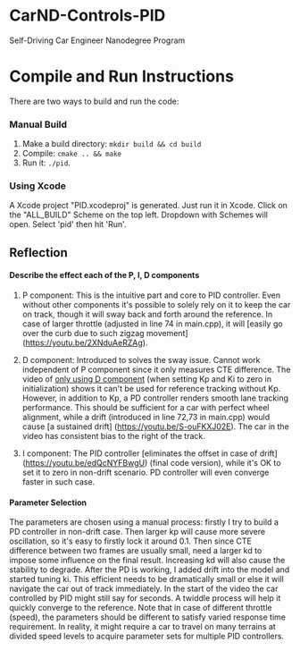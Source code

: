# CarND-Controls-PID
Self-Driving Car Engineer Nanodegree Program

# Compile and Run Instructions

There are two ways to build and run the code:

### Manual Build
1. Make a build directory: `mkdir build && cd build`
2. Compile: `cmake .. && make`
3. Run it: `./pid`. 

### Using Xcode
A Xcode project "PID.xcodeproj" is generated. Just run it in Xcode. Click on the "ALL_BUILD" Scheme on the top left. Dropdown with Schemes will open. Select 'pid' then hit 'Run'. 

## Reflection

#### Describe the effect each of the P, I, D components

1. P component: This is the intuitive part and core to PID controller. Even without other components it's possible to solely rely on it to keep the car on track, though it will sway back and forth around the reference. In case of larger throttle (adjusted in line 74 in main.cpp), it will [easily go over the curb due to such zigzag movement] (https://youtu.be/2XNduAeRZAg).

2. D component: Introduced to solves the sway issue. Cannot work independent of P component since it only measures CTE difference. The video of [only using D component](https://youtu.be/HJtFK0TRHBE) (when setting Kp and Ki to zero in initialization) shows it can't be used for reference tracking without Kp. However, in addition to Kp, a PD controller renders smooth lane tracking performance. This should be sufficient for a car with perfect wheel alignment, while a drift (introduced in line 72,73 in main.cpp) would cause [a sustained drift] (https://youtu.be/S-ouFKXJ02E). The car in the video has consistent bias to the right of the track.

3.  I component: The PID controller [eliminates the offset in case of drift] (https://youtu.be/edQcNYFBwgU) (final code version), while it's OK to set it to zero in non-drift scenario. PD controller will even converge faster in such case.

#### Parameter Selection
 The parameters are chosen using a manual process: firstly I try to build a PD controller in non-drift case. Then larger kp will cause more severe oscillation, so it's easy to firstly lock it around 0.1. Then since CTE difference between two frames are usually small, need a larger kd to impose some influence on the final result. Increasing kd will also cause the stability to degrade. After the PD is working, I added drift into the model and started tuning ki. This efficient needs to be dramatically small or else it will navigate the car out of track immediately. In the start of the video the car controlled by PID might still say for seconds. A twiddle process will help it quickly converge to the reference. Note that in case of different throttle (speed), the parameters should be different to satisfy varied response time requirement. In reality, it might require a car to travel on many terrains at divided speed levels to acquire parameter sets for multiple PID controllers.



